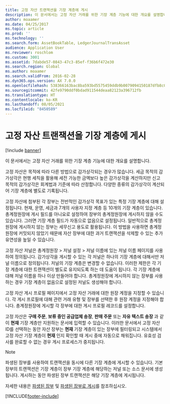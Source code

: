 ```yaml
---
title: 고정 자산 트랜잭션을 기장 계층에 게시
description: 이 문서에서는 고정 자산 거래를 위한 기장 계층 기능에 대한 개요를 설명합니다.
author: moaamer
ms.date: 04/25/2017
ms.topic: article
ms.prod: ''
ms.technology: ''
ms.search.form: AssetBookTable, LedgerJournalTransAsset
audience: Application User
ms.reviewer: roschlom
ms.custom: 3001
ms.assetid: 7dabde57-0843-47c3-85ef-f36b6f472e30
ms.search.region: Global
ms.author: moaamer
ms.search.validFrom: 2016-02-28
ms.dyn365.ops.version: AX 7.0.0
ms.openlocfilehash: 538366163bac8ba593bd5575459ddb9b0079094150187dfb8c04490f467f9798
ms.sourcegitcommit: 42fe9790ddf0bdad911544deaa82123a396712fb
ms.translationtype: HT
ms.contentlocale: ko-KR
ms.lasthandoff: 08/05/2021
ms.locfileid: "8450589"
---
```

# <a name="post-fixed-asset-transactions-to-posting-layers"></a>고정 자산 트랜잭션을 기장 계층에 게시

[!include [banner](../includes/banner.md)]

이 문서에서는 고정 자산 거래를 위한 기장 계층 기능에 대한 개요를 설명합니다.

고정 자산은 목적에 따라 다른 방법으로 감가상각되는 경우가 많습니다. 세금 목적의 감가상각은 현행 세칙을 활용해 세전 가능한 금액보다 높은 감가상각을 계산하지만 신고 목적의 감가상각은 회계법과 기준에 따라 산정합니다. 다양한 종류의 감가상각이 계산되어 기장 계층에 별도로 기록됩니다.

고정 자산에 첨부된 각 장부는 전반적인 감가상각 목표가 있는 특정 기장 계층에 대해 설정됩니다. 현재, 운영, 세금과 7개의 사용자 지정 계층 등 10개의 기장 계층이 있습니다. 총계정원장에 게시 필드를 아니요로 설정하여 장부의 총계정원장에 게시하지 않을 수도 있습니다. 그러면 기장 계층 필드가 자동으로 없음으로 설정됩니다. 일반적으로 총계정원장에 게시하지 않는 장부는 세무신고 용도로 활용됩니다. 이 방법을 사용하면 총계정원장에 커밋되지 않았기 때문에 자산 장부에 대한 과거 트랜잭션을 삭제할 수 있는 추가 유연성을 높일 수 있습니다.

고정 자산 저널은 총계정원장 > 저널 설정 > 저널 이름에 있는 저널 이름 페이지를 사용하여 정의됩니다. 감가상각을 게시할 수 있는 각 저널은 하나의 기장 계층에 대해서만 저널 이름으로 정의됩니다. 저널의 기장 계층은 변경할 수 없습니다. 이러한 제한은 각 기장 계층에 대한 트랜잭션이 별도로 유지되도록 하는 데 도움이 됩니다. 각 기장 계층에 대해 저널 이름을 하나 이상 만들어야 합니다. 총계정원장에 게시하지 않는 장부를 사용하는 경우 기장 계층이 없음으로 설정된 저널도 생성해야 합니다.

고정 자산 게시 프로필 페이지에서 고정 자산 거래에 대한 원장 계정을 지정할 수 있습니다. 각 게시 프로필에 대해 관련 거래 유형 및 장부를 선택한 후 원장 계정을 지정해야 합니다. 총계정원장에 게시할 각 장부에 대한 게시 프로필 레코드를 설정합니다.

고정 자산은 **구매 주문**, **보류 중인 공급업체 송장**, **판매 주문** 또는 **자유 텍스트 송장** 과 같이 **현재** 기장 계층만 지원하는 문서에 입력할 수 있습니다. 이러한 문서에서 고정 자산 ID를 선택하는 동안 자산 장부는 **현재** 기장 계층이 있는 장부에 필터링되고 시스템에서 고정 자산 기장 계층이 **현재** 인지 확인할 때 게시 중에 자동으로 채워집니다. 유효성 검사를 완료할 수 없는 경우 게시 프로세스가 중지됩니다. 

> [!NOTE] 
> 파생된 장부를 사용하여 트랜잭션을 동시에 다른 기장 계층에 게시할 수 있습니다. 기본 장부의 트랜잭션은 기장 계층이 장부 기장 계층에 해당하는 저널 또는 소스 문서에 생성됩니다. 게시하는 동안 파생된 장부 트랜잭션은 해당 기장 계층에 게시됩니다. 


자세한 내용은 [파생된 장부](derived-books.md) 및 [파생된 장부로 게시](post-derived-value-models.md)를 참조하십시오.





[!INCLUDE[footer-include](../../includes/footer-banner.md)]